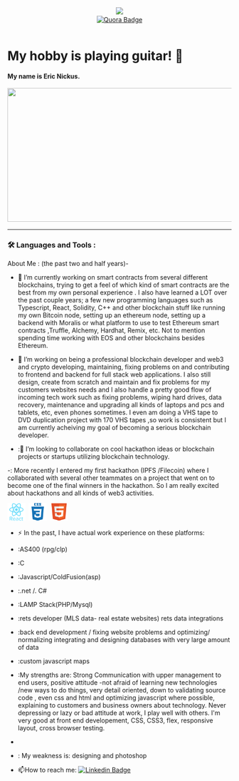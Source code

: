 

<!--
**ericnickus/ericnickus** is a ✨ _special_ ✨ repository because its `README.md` (this file) appears on your GitHub profile.

Here are some ideas to get you started:

- 🔭 I’m currently working on ...
- 🌱 I’m currently learning ...
- 👯 I’m looking to collaborate on ...
- 🤔 I’m looking for help with ...
- 💬 Ask me about ...
- 📫 How to reach me: ...
- 😄 Pronouns: ...
- ⚡ Fun fact: ...
-->
<div id="header" align="center">
  <img src="https://media.giphy.com/media/7yZNVRWspaVCE/giphy.gif" width="300"/>


<div id="badges">
  <a href="https://www.quora.com/profile/Eric-Nickus">
    <img src="https://img.shields.io/badge/Quora-red?style=for-the-badge&logo=quora&logoColor=white" alt="Quora Badge"/>
  </a>
</div>

<img src="https://komarev.com/ghpvc/?username=ericnickus&style=flat-square&color=blue" alt=""/>
</div>
<h1>My hobby is playing guitar! 👋</h1>
<h4>My name is Eric Nickus.</h4>
<div align="center">
  <img src="https://media.giphy.com/media/pPr6b7vYj1en4ywCiT/giphy.gif" width="600" height="300"/>
</div>

---

### :hammer_and_wrench: Languages and Tools :

About Me :
(the past two and half years)- 
- 🔭 I’m currently working on smart contracts from several different blockchains, trying to get a feel of which kind of smart contracts are the best from my own personal experience .  I also have learned a LOT over the past couple years;  a few new programming languages such as Typescript, React, Solidity, C++ and other blockchain stuff like running my own Bitcoin node, setting up an ethereum node, setting up a backend with Moralis or what platform to use to test Ethereum smart contracts ,Truffle, Alchemy, Hardhat, Remix, etc.  Not to mention spending time working with EOS and other blockchains besides Ethereum. 
- :telescope: I’m working on being a professional blockchain developer and web3 and crypto developing, maintaining, fixing problems on and contributing to frontend and backend for full stack web applications.  I also still design, create from scratch and maintain and fix problems for my customers websites needs and I also handle a pretty good flow of incoming tech work such as fixing problems, wiping hard drives, data recovery, maintenance and upgrading all kinds of laptops and pcs and tablets, etc, even phones sometimes.   I even am doing a VHS tape to DVD duplication project with 170 VHS tapes ,so work is consistent but I am currently acheiving my goal of becoming a serious blockchain developer.   

- :👯 I’m looking to collaborate on cool hackathon ideas or blockchain projects or startups utilizing blockchain technology.

-: More recently I entered my first hackathon (IPFS /Filecoin) where I collaborated with several other teammates on a project that went on to become one of the final winners in the hackathon.  So I am really excited about hackathons and all kinds of web3 activities.  


<div>
  <img src="https://github.com/devicons/devicon/blob/master/icons/react/react-original-wordmark.svg" title="React" alt="React" width="40" height="40"/>&nbsp;
  <img src="https://github.com/devicons/devicon/blob/master/icons/css3/css3-plain-wordmark.svg"  title="CSS3" alt="CSS" width="40" height="40"/>&nbsp;
  <img src="https://github.com/devicons/devicon/blob/master/icons/html5/html5-original.svg" title="HTML5" alt="HTML" width="40" height="40"/>&nbsp;
</div>

- :zap: In the past, I have actual work experience on these platforms:
- :AS400 (rpg/clp)
- :C
- :Javascript/ColdFusion(asp)
- :.net /. C#
- :LAMP Stack(PHP/Mysql)
- :rets developer (MLS data- real estate websites) rets data integrations
- :back end development / fixing website problems and optimizing/ normalizing integrating and designing databases with very large amount of data
- :custom javascript maps



- :My strengths are: Strong Communication with upper management to end users, positive attitude -not afraid of learning new technologies  /new ways to do things, very detail oriented, down to validating source code , even css and html and optimizing javascript where possible, explaining to customers and business owners about technology.   Never depressing or lazy or bad attitude at work, I play well with others. I'm very good at front end developement, CSS, CSS3, flex, responsive layout, cross browser testing.
- 
- : My weakness is: designing and photoshop


- :mailbox:How to reach me: [![Linkedin Badge](https://img.shields.io/badge/-kakbar-blue?style=flat&logo=Linkedin&logoColor=white)](your-linkedin-url)
